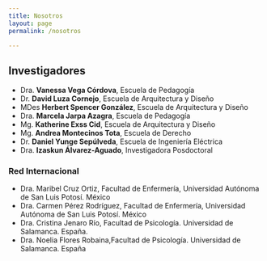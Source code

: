 ```yaml
---
title: Nosotros
layout: page
permalink: /nosotros

---
```


<h2>Investigadores</h2>

- Dra. **Vanessa Vega Córdova**, Escuela de Pedagogía 
- Dr. **David Luza Cornejo**, Escuela de Arquitectura y Diseño
- MDes **Herbert Spencer González**, Escuela de Arquitectura y Diseño
- Dra. **Marcela Jarpa Azagra**, Escuela de Pedagogía
- Mg. **Katherine Exss Cid**, Escuela de Arquitectura y Diseño
- Mg. **Andrea Montecinos Tota**, Escuela de Derecho
- Dr. **Daniel Yunge Sepúlveda**, Escuela de Ingeniería Eléctrica
- Dra. **Izaskun Álvarez-Aguado**, Investigadora Posdoctoral

<h3>Red Internacional</h3>

- Dra. Maribel Cruz Ortiz, Facultad de Enfermería, Universidad Autónoma de San Luis Potosí. México
- Dra. Carmen Pérez Rodríguez, Facultad de Enfermería, Universidad Autónoma de San Luis Potosí. México
- Dra. Cristina Jenaro Río, Facultad de Psicología. Universidad de Salamanca. España.
- Dra. Noelia Flores Robaina,Facultad de Psicología. Universidad de Salamanca. España

<!--
<div class ='grid'>
	<div class="col">
		<img src="{{ site.baseurl }}/assets/img/perfil-paulina.png" alt="Paulina Carrasco" class="img-profile">
		<div class="name">Paulina Carrasco<br><span class='title'>Educadora Diferencial DI<br><strong>Gerente General</strong></span></div>
	</div>	
	<div class="col">
		<img src="{{ site.baseurl }}/assets/img/perfil-vanessa.png" alt="Vanessa vega" class="img-profile">
		<div class="name">Vanessa Vega<br><span class='title'>Educadora Diferencial DI</span></div>
	</div>
	<div class="col">
		<img src="{{ site.baseurl }}/assets/img/perfil-natalia.png" alt="Natalia" class="img-profile">
		<div class="name">Natalia Cerda<br><span class='title'>Educadora Diferencial DI</span></div>
	</div>
	<div class="col">
		<img src="{{ site.baseurl }}/assets/img/perfil-valesca.png" alt="Natalia" class="img-profile">
		<div class="name">Valesca Aguila<br><span class='title'>Educadora Diferencial DI & DA</span></div>
	</div>
	<div class="col">
		<img src="{{ site.baseurl }}/assets/img/perfil-herbert.png" alt="Herbert Spencer" class="img-profile">
		<div class="name">Herbert Spencer<br><span class='title'>Diseñador de Interacción</span></div>
	</div>
	<div class="col">
		<img src="{{ site.baseurl }}/assets/img/perfil-andrea.png" alt="Andrea" class="img-profile">
		<div class="name">Andrea Maturana<br><span class='title'>Investigadora y Evaluadora</span></div>
	</div>
	<div class="col">
		<img src="{{ site.baseurl }}/assets/img/perfil-caro.png" alt="Carolina" class="img-profile">
		<div class="name">Carolina Lucero<br><span class='title'>Investigadora y Evaluadora</span></div>
	</div>
	<div class="col">
		<img src="{{ site.baseurl }}/assets/img/perfil-gonzalo.png" alt="Gonzalo" class="img-profile">
		<div class="name">Gonzalo Osorio<br><span class='title'>Investigador y Evaluador</span></div>
	</div>
	<div class="col">
		<img src="{{ site.baseurl }}/assets/img/perfil-marcelo.png" alt="Marcelo" class="img-profile">
		<div class="name">Marcelo Escobar<br><span class='title'>Investigador y Evaluador</span></div>
	</div>
	<div class="col">
		<img src="{{ site.baseurl }}/assets/img/perfil-pablo.png" alt="Pablo" class="img-profile">
		<div class="name">Pablo Andrade<br><span class='title'>Investigador y Evaluador</span></div>
	</div>
	<div class="col">
		<img src="{{ site.baseurl }}/assets/img/perfil-pepe.png" alt="Pepe" class="img-profile">
		<div class="name">José Miguel Salas<br><span class='title'>Investigador y Evaluador</span></div>
	</div>
	<div class="col">
		<img src="{{ site.baseurl }}/assets/img/perfil-polla.png" alt="Polla" class="img-profile">
		<div class="name">Pauiline Müller<br><span class='title'>Investigadora y Evaluadora</span></div>
	</div>
	<div class="col">
		<img src="{{ site.baseurl }}/assets/img/perfil-pamela.png" alt="Polla" class="img-profile">
		<div class="name">Pamela Soto<br><span class='title'>Investigadora y Evaluadora</span></div>
	</div>
</div>

-->
